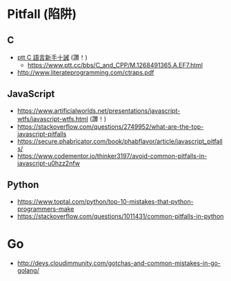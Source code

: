 # Pitfall (陷阱)

## C

* [ptt C 語言新手十誡](http://dangerlover9403.pixnet.net/blog/post/193048854-%5B%E5%88%86%E4%BA%AB%5D-ptt-c-%E8%AA%9E%E8%A8%80%E6%96%B0%E6%89%8B%E5%8D%81%E8%AA%A1) (讚！)
  * https://www.ptt.cc/bbs/C_and_CPP/M.1268491365.A.EF7.html
* http://www.literateprogramming.com/ctraps.pdf


## JavaScript

* https://www.artificialworlds.net/presentations/javascript-wtfs/javascript-wtfs.html (讚！)
* https://stackoverflow.com/questions/2749952/what-are-the-top-javascript-pitfalls
* https://secure.phabricator.com/book/phabflavor/article/javascript_pitfalls/
* https://www.codementor.io/thinker3197/avoid-common-pitfalls-in-javascript-u0hzz2nfw

## Python

* https://www.toptal.com/python/top-10-mistakes-that-python-programmers-make
* https://stackoverflow.com/questions/1011431/common-pitfalls-in-python

# Go

* http://devs.cloudimmunity.com/gotchas-and-common-mistakes-in-go-golang/